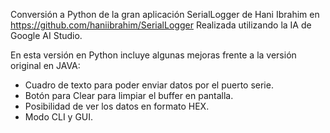 Conversión a Python de la gran aplicación SerialLogger de Hani Ibrahim en https://github.com/haniibrahim/SerialLogger
Realizada utilizando la IA de Google AI Studio.

En esta versión en Python incluye algunas mejoras frente a la versión original en JAVA:

- Cuadro de texto para poder enviar datos por el puerto serie.
- Botón para Clear para limpiar el buffer en pantalla.
- Posibilidad de ver los datos en formato HEX.
- Modo CLI y GUI.
